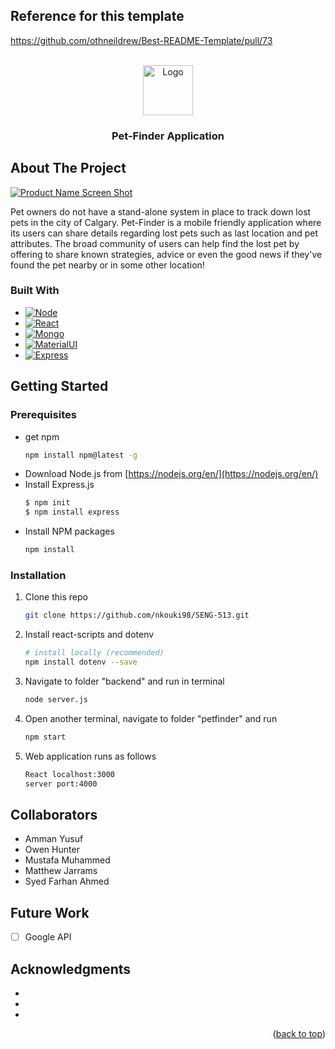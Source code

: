 <!-- Improved compatibility of back to top link: See: https://github.com/othneildrew/Best-README-Template/pull/73 -->
<a name="readme-top"></a>
<!--
*** Thanks for checking out the Best-README-Template. If you have a suggestion
*** that would make this better, please fork the repo and create a pull request
*** or simply open an issue with the tag "enhancement".
*** Don't forget to give the project a star!
*** Thanks again! Now go create something AMAZING! :D
-->

<!-- Reference for this template -->
## Reference for this template
[https://github.com/othneildrew/Best-README-Template/pull/73 ](https://github.com/othneildrew/Best-README-Template)


<!-- PROJECT LOGO -->
<br />
<div align="center">
  <a href="https://github.com/github_username/repo_name">
    <img src="images/logo.png" alt="Logo" width="80" height="80">
  </a>

<h3 align="center">Pet-Finder Application</h3>

</div>



<!-- ABOUT THE PROJECT -->
## About The Project

[![Product Name Screen Shot][product-screenshot]](https://github.com/nkouki98/test/blob/main/image.png)

Pet owners do not have a stand-alone system in place to track down lost pets in the city of Calgary. 
Pet-Finder is a mobile friendly application where its users can share details regarding lost pets such as last location and pet attributes. 
The broad community of users can help find the lost pet by offering to share known strategies, advice or even the good news if they've found the pet 
nearby or in some other location!


### Built With

* [![Node][Node.js]][Node-url]
* [![React][React.js]][React-url]
* [![Mongo][MongoDB]][MongoDB-url]
* [![MaterialUI][MaterialUI]][Material-url]
* [![Express][Express.js]][Express-url]



<!-- GETTING STARTED -->
## Getting Started

### Prerequisites
* get npm
  ```sh
  npm install npm@latest -g
  ```
* Download Node.js from [https://nodejs.org/en/](https://nodejs.org/en/)
* Install Express.js 
    ```sh
    $ npm init 
    $ npm install express
    ```
* Install NPM packages
   ```sh
   npm install
   ```

### Installation

1. Clone this repo 
   ```sh
   git clone https://github.com/nkouki98/SENG-513.git
   ```
2. Install react-scripts and dotenv
    ```sh
   # install locally (recommended)
   npm install dotenv --save 
   ```
 3. Navigate to folder "backend" and run in terminal
    ```sh
    node server.js
    ```
 4. Open another terminal, navigate to folder "petfinder" and run 
    ```sh
    npm start
    ``` 
 5. Web application runs as follows  
    ```sh 
    React localhost:3000 
    server port:4000 
    ```  


<!-- COLLABORATORS -->
## Collaborators

* Amman Yusuf
* Owen Hunter
* Mustafa Muhammed 
* Matthew Jarrams 
* Syed Farhan Ahmed


<!-- Future Work -->
## Future Work

- [ ] Google API



<!-- ACKNOWLEDGMENTS -->
## Acknowledgments

* []()
* []()
* []()

<p align="right">(<a href="#readme-top">back to top</a>)</p>



<!-- MARKDOWN LINKS & IMAGES -->
<!-- https://www.markdownguide.org/basic-syntax/#reference-style-links -->
[Express.js]:https://img.shields.io/badge/Express.js-404D59?style=for-the-badge
[Express-url]:https://expressjs.com/
[MongoDB]:https://img.shields.io/badge/MongoDB-4EA94B?style=for-the-badge&logo=mongodb&logoColor=white
[MongoDB-url]:https://www.mongodb.com/
[MaterialUI]:https://img.shields.io/badge/Material--UI-0081CB?style=for-the-badge&logo=material-ui&logoColor=white
[Material-url]:https://mui.com/
[Node.js]:https://img.shields.io/badge/Node.js-43853D?style=for-the-badge&logo=node.js&logoColor=white
[Node-url]:https://nodejs.org/en/
[React.js]:https://img.shields.io/badge/React-20232A?style=for-the-badge&logo=react&logoColor=61DAFB
[React-url]:https://reactjs.org/
[product-screenshot]:https://github.com/nkouki98/SENG-513/blob/main/image.png
